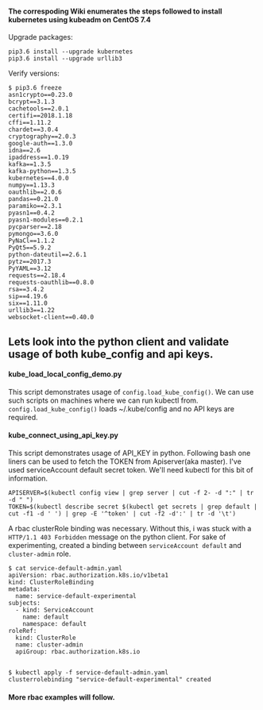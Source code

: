 #### The correspoding Wiki enumerates the steps followed to install kubernetes using kubeadm on CentOS 7.4

Upgrade packages:
```
pip3.6 install --upgrade kubernetes
pip3.6 install --upgrade urllib3
```
Verify versions:
```
$ pip3.6 freeze
asn1crypto==0.23.0
bcrypt==3.1.3
cachetools==2.0.1
certifi==2018.1.18
cffi==1.11.2
chardet==3.0.4
cryptography==2.0.3
google-auth==1.3.0
idna==2.6
ipaddress==1.0.19
kafka==1.3.5
kafka-python==1.3.5
kubernetes==4.0.0
numpy==1.13.3
oauthlib==2.0.6
pandas==0.21.0
paramiko==2.3.1
pyasn1==0.4.2
pyasn1-modules==0.2.1
pycparser==2.18
pymongo==3.6.0
PyNaCl==1.1.2
PyQt5==5.9.2
python-dateutil==2.6.1
pytz==2017.3
PyYAML==3.12
requests==2.18.4
requests-oauthlib==0.8.0
rsa==3.4.2
sip==4.19.6
six==1.11.0
urllib3==1.22
websocket-client==0.40.0
```
## Lets look into the python client and validate usage of both kube_config and api keys.

#### kube_load_local_config_demo.py
This script demonstrates usage of `config.load_kube_config()`. We can use such scripts on
machines where we can run kubectl from. `config.load_kube_config()` loads ~/.kube/config and 
no API keys are required.

#### kube_connect_using_api_key.py
This script demonstrates usage of API_KEY in python. Following bash one liners can be used to fetch the TOKEN from Apiserver(aka master). I've used serviceAccount default secret token. We'll need kubectl for this bit of information.
```
APISERVER=$(kubectl config view | grep server | cut -f 2- -d ":" | tr -d " ")
TOKEN=$(kubectl describe secret $(kubectl get secrets | grep default | cut -f1 -d ' ') | grep -E '^token' | cut -f2 -d':' | tr -d '\t')
```
A rbac clusterRole binding was necessary. Without this, i was stuck with a `HTTP/1.1 403 Forbidden` message on the python client.
For sake of experimenting, created a binding between `serviceAccount default` and `cluster-admin` role.
```
$ cat service-default-admin.yaml
apiVersion: rbac.authorization.k8s.io/v1beta1
kind: ClusterRoleBinding
metadata:
  name: service-default-experimental
subjects:
  - kind: ServiceAccount
    name: default
    namespace: default
roleRef:
  kind: ClusterRole
  name: cluster-admin
  apiGroup: rbac.authorization.k8s.io


$ kubectl apply -f service-default-admin.yaml
clusterrolebinding "service-default-experimental" created
```
#### More rbac examples will follow.


